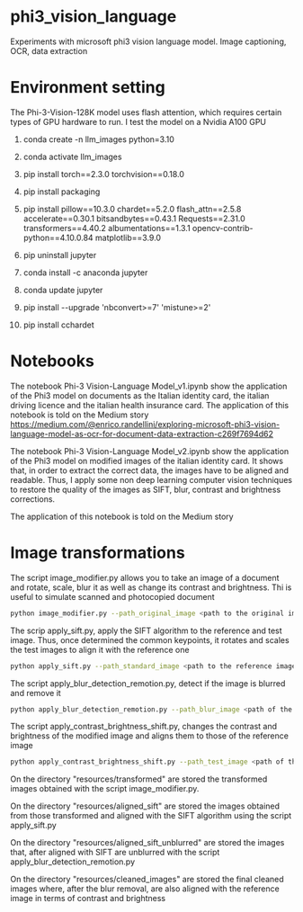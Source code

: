 # phi3_vision_language
Experiments with microsoft phi3 vision language model. Image captioning, OCR, data extraction

# Environment setting

The Phi-3-Vision-128K model uses flash attention, which requires certain types of GPU hardware to run. I test the model on a Nvidia A100 GPU


1) conda create -n llm_images python=3.10

2) conda activate llm_images

3) pip install torch==2.3.0 torchvision==0.18.0

4) pip install packaging

5) pip install pillow==10.3.0 chardet==5.2.0 flash_attn==2.5.8 accelerate==0.30.1 bitsandbytes==0.43.1 Requests==2.31.0 transformers==4.40.2 albumentations==1.3.1 opencv-contrib-python==4.10.0.84 matplotlib==3.9.0

6) pip uninstall jupyter

7) conda install -c anaconda jupyter

8) conda update jupyter

9) pip install --upgrade 'nbconvert>=7' 'mistune>=2'

10) pip install cchardet

# Notebooks

The notebook Phi-3 Vision-Language Model_v1.ipynb show the application of the Phi3 model on documents 
as the Italian identity card, the italian driving licence and the italian health insurance card.
The application of this notebook is told on the Medium story
https://medium.com/@enrico.randellini/exploring-microsoft-phi3-vision-language-model-as-ocr-for-document-data-extraction-c269f7694d62

The notebook Phi-3 Vision-Language Model_v2.ipynb show the application of the Phi3 model on
modified images of the italian identity card. It shows that, in order to extract the correct data, 
the images have to be aligned and readable. Thus, I apply some non deep learning computer vision techniques
to restore the quality of the images as SIFT, blur, contrast and brightness corrections.

The application of this notebook is told on the Medium story


# Image transformations

The script image_modifier.py allows you to take an image of a document and rotate, scale, blur it as well as change 
its contrast and brightness. Thi is useful to simulate scanned and photocopied document

```bash
python image_modifier.py --path_original_image <path to the original image to modify> --path_modified_image <path where to save the transformed image> --to_gray <true or false>
```

The scrip apply_sift.py, apply the SIFT algorithm to the reference and test image. Thus, once determined the common keypoints,
it rotates and scales the test images to align it with the reference one

```bash
python apply_sift.py --path_standard_image <path to the reference image> --dir_aligned_images <directory where to save the aligned images> --path_modified_image <path of the modified image to align>
```

The script apply_blur_detection_remotion.py, detect if the image is blurred and remove it

```bash
python apply_blur_detection_remotion.py --path_blur_image <path of the blurred image> --dir_unblurred_image <directory where to save the unblurred images>
```

The script apply_contrast_brightness_shift.py, changes the contrast and brightness of the modified image and aligns them to those of the reference image

```bash
python apply_contrast_brightness_shift.py --path_test_image <path of the modified image to correct> --path_standard_image <path of the reference image> --dir_clean_image <directory where to store the corrected images>
```

On the directory "resources/transformed" are stored the transformed images obtained with the script image_modifier.py.

On the directory "resources/aligned_sift" are stored the images obtained from those transformed and aligned with the SIFT algorithm using the script apply_sift.py

On the directory "resources/aligned_sift_unblurred" are stored the images that, after aligned with SIFT are unblurred with the script apply_blur_detection_remotion.py

On the directory "resources/cleaned_images" are stored the final cleaned images where, after the blur removal, are also aligned with the reference image in terms of contrast and brightness